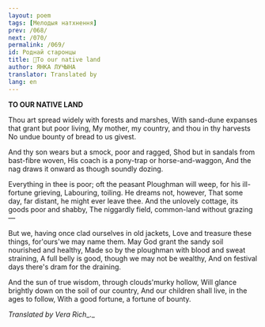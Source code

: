 ```yaml
---
layout: poem
tags: [Мелодыя натхнення]
prev: /068/
next: /070/
permalink: /069/
id: Роднай старонцы
title: 🚧To our native land
author: ЯНКА ЛУЧЫНА
translator: Translated by 
lang: en
---
```



 
**TO  OUR NATIVE LAND**

Thou art spread widely with forests and marshes, With sand-dune expanses that grant but poor living, My mother, my country, and thou in thy harvests No undue bounty of bread to us givest.

And thy son wears but a smock, poor and ragged, Shod but in sandals from bast-fibre woven, His coach is a pony-trap or horse-and-waggon, And the nag draws it onward as though soundly dozing.

Everything in thee is poor; oft the peasant Ploughman will weep, for his ill-fortune grieving, Labouring, toiling. He dreams not, however, That some day, far distant, he might ever leave thee. And the unlovely cottage, its goods poor and shabby, The niggardly field, common-land without grazing —

But we, having once clad ourselves in old jackets, Love and treasure these things, for'ours'we may name them. May God grant the sandy soil nourished and healthy, Made so by the ploughman with blood and sweat straining, A full belly is good, though we may not be wealthy, And on festival days there's dram for the draining.

And the sun of true wisdom, through clouds'murky hollow, Will glance brightly down on the soil of our country, And our children shall live, in the ages to follow, With a good fortune, a fortune of bounty.

_Translated by Vera Rich__._

  
